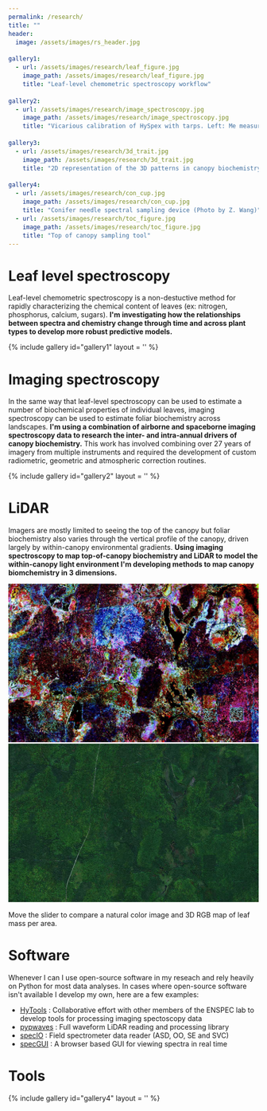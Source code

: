 ```yaml
---
permalink: /research/
title: ""
header:
  image: /assets/images/rs_header.jpg

gallery1:
  - url: /assets/images/research/leaf_figure.jpg
    image_path: /assets/images/research/leaf_figure.jpg
    title: "Leaf-level chemometric spectroscopy workflow"

gallery2:
  - url: /assets/images/research/image_spectroscopy.jpg
    image_path: /assets/images/research/image_spectroscopy.jpg
    title: "Vicarious calibration of HySpex with tarps. Left: Me measuring tarps. Center: Image of tarps from HySpex. Right: Ground vs. airborne measured radiance"

gallery3:
  - url: /assets/images/research/3d_trait.jpg
    image_path: /assets/images/research/3d_trait.jpg
    title: "2D representation of the 3D patterns in canopy biochemistry"

gallery4:
  - url: /assets/images/research/con_cup.jpg
    image_path: /assets/images/research/con_cup.jpg
    title: "Conifer needle spectral sampling device (Photo by Z. Wang)"
  - url: /assets/images/research/toc_figure.jpg
    image_path: /assets/images/research/toc_figure.jpg
    title: "Top of canopy sampling tool"
---
```


# Leaf level spectroscopy  
Leaf-level chemometric spectroscopy is a non-destuctive method for rapidly characterizing the
chemical content of leaves (ex: nitrogen, phosphorus, calcium, sugars). **I'm investigating
how the relationships between spectra and chemistry change through time and across plant types
to develop more robust predictive models.**  

{% include gallery id="gallery1" layout = '' %}


# Imaging spectroscopy
In the same way that leaf-level spectroscopy can be used to estimate a number of biochemical
properties of individual leaves, imaging spectroscopy can be used to estimate foliar biochemistry across
landscapes. **I'm using a combination of airborne and spaceborne imaging spectroscopy data
to research the inter- and intra-annual drivers of canopy biochemistry.** This work has involved combining
over 27 years of imagery from multiple instruments and required the development of custom radiometric, geometric
and atmospheric correction routines.

{% include gallery id="gallery2" layout = '' %}


# LiDAR
Imagers are mostly limited to seeing the top of the canopy but foliar biochemistry also varies
through the vertical profile of the canopy, driven largely by within-canopy environmental
gradients. **Using imaging spectroscopy to map top-of-canopy biochemistry and LiDAR to model the
within-canopy light environment I'm developing methods to map canopy biomchemistry in 3 dimensions.**   

<link rel="stylesheet" href="/assets/css/slider.css">
<script src="/assets/js/slider.js" type="text/javascript" ></script>

<div id="slider" class="beer-slider" data-beer-label="">
  <img src="/assets/images/research/3d_rgb.jpg" alt="">
  <div class="beer-reveal" data-beer-label="">
    <img src="/assets/images/research/rgb_rgb.jpg" alt="">
  </div>
</div>
 
<script type="text/javascript">
	new BeerSlider(document.getElementById('slider'));
</script>

Move the slider to compare a natural color image and 3D RGB map of leaf mass per area.  


# Software
Whenever I can I use open-source software in my reseach and rely heavily on Python for most data analyses. In cases
where open-source software isn't available I develop my own, here are a few examples: 

- [HyTools](https://github.com/EnSpec/HyTools-sandbox) : Collaborative effort with other members of the ENSPEC lab to
  develop tools for processing imaging spectoscopy data  
- [pypwaves](https://github.com/adamchlus/pypwaves) : Full waveform LiDAR reading and processing library  
- [specIO](https://github.com/adamchlus/specIO) : Field spectrometer data reader (ASD, OO, SE and SVC)  
- [specGUI](https://github.com/adamchlus/specGUI) : A browser based GUI for viewing spectra in real time  


# Tools

{% include gallery id="gallery4" layout = '' %}

	
